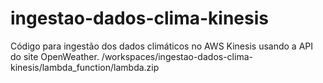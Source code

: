 # ingestao-dados-clima-kinesis
Código para ingestão dos dados climáticos no AWS Kinesis usando a API do site OpenWeather.
/workspaces/ingestao-dados-clima-kinesis/lambda_function/lambda.zip